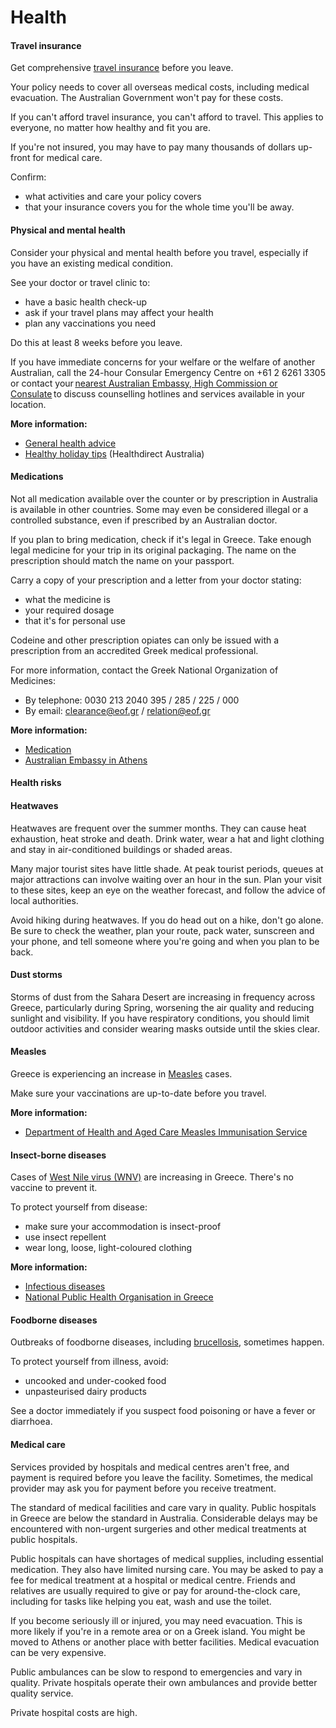 # Health

#### Travel insurance

Get comprehensive [travel insurance](/node/149) before you leave.

Your policy needs to cover all overseas medical costs, including medical evacuation. The Australian Government won't pay for these costs.

If you can't afford travel insurance, you can't afford to travel. This applies to everyone, no matter how healthy and fit you are.

If you're not insured, you may have to pay many thousands of dollars up-front for medical care.

Confirm:

* what activities and care your policy covers
* that your insurance covers you for the whole time you'll be away.

#### Physical and mental health

Consider your physical and mental health before you travel, especially if you have an existing medical condition.

See your doctor or travel clinic to:

* have a basic health check-up
* ask if your travel plans may affect your health
* plan any vaccinations you need

Do this at least 8 weeks before you leave.

If you have immediate concerns for your welfare or the welfare of another Australian, call the 24-hour Consular Emergency Centre on +61 2 6261 3305 or contact your [nearest Australian Embassy, High Commission or Consulate](https://www.dfat.gov.au/about-us/our-locations/missions/our-embassies-and-consulates-overseas) to discuss counselling hotlines and services available in your location.

**More information:**

* [General health advice](/node/43)
* [Healthy holiday tips](https://www.healthdirect.gov.au/healthy-holiday-tips-infographic) (Healthdirect Australia)

#### Medications

Not all medication available over the counter or by prescription in Australia is available in other countries. Some may even be considered illegal or a controlled substance, even if prescribed by an Australian doctor.

If you plan to bring medication, check if it's legal in Greece. Take enough legal medicine for your trip in its original packaging. The name on the prescription should match the name on your passport.

Carry a copy of your prescription and a letter from your doctor stating:

* what the medicine is
* your required dosage
* that it's for personal use

Codeine and other prescription opiates can only be issued with a prescription from an accredited Greek medical professional.

For more information, contact the Greek National Organization of Medicines:

* By telephone: 0030 213 2040 395 / 285 / 225 / 000
* By email: [clearance@eof.gr](mailto:clearance@eof.gr) / [relation@eof.gr](mailto:relation@eof.gr)

**More information:**

* [Medication](/before-you-go/health/medications "Medication and medical equipment")
* [Australian Embassy in Athens](http://greece.embassy.gov.au/athn/medication.html)

#### Health risks

#### Heatwaves

Heatwaves are frequent over the summer months. They can cause heat exhaustion, heat stroke and death. Drink water, wear a hat and light clothing and stay in air-conditioned buildings or shaded areas. 

Many major tourist sites have little shade. At peak tourist periods, queues at major attractions can involve waiting over an hour in the sun. Plan your visit to these sites, keep an eye on the weather forecast, and follow the advice of local authorities.

Avoid hiking during heatwaves. If you do head out on a hike, don't go alone. Be sure to check the weather, plan your route, pack water, sunscreen and your phone, and tell someone where you're going and when you plan to be back.

#### Dust storms

Storms of dust from the Sahara Desert are increasing in frequency across Greece, particularly during Spring, worsening the air quality and reducing sunlight and visibility. If you have respiratory conditions, you should limit outdoor activities and consider wearing masks outside until the skies clear. 

#### Measles

Greece is experiencing an increase in [Measles](https://www.healthdirect.gov.au/measles) cases.

Make sure your vaccinations are up-to-date before you travel.

**More information:**

* [Department of Health and Aged Care Measles Immunisation Service](https://www.health.gov.au/health-topics/immunisation/immunisation-services/measles-immunisation-service)

#### Insect-borne diseases

Cases of [West Nile virus (WNV)](http://www.who.int/news-room/fact-sheets/detail/west-nile-virus) are increasing in Greece. There's no vaccine to prevent it.

To protect yourself from disease:

* make sure your accommodation is insect-proof
* use insect repellent
* wear long, loose, light-coloured clothing

**More information:**

* [Infectious diseases](/before-you-go/health/diseases "Infectious diseases")
* [National Public Health Organisation in Greece](https://eody.gov.gr/en/)

#### Foodborne diseases

Outbreaks of foodborne diseases, including [brucellosis](https://www.who.int/news-room/fact-sheets/detail/brucellosis), sometimes happen.

To protect yourself from illness, avoid:

* uncooked and under-cooked food
* unpasteurised dairy products

See a doctor immediately if you suspect food poisoning or have a fever or diarrhoea.

#### Medical care

Services provided by hospitals and medical centres aren't free, and payment is required before you leave the facility. Sometimes, the medical provider may ask you for payment before you receive treatment.

The standard of medical facilities and care vary in quality. Public hospitals in Greece are below the standard in Australia. Considerable delays may be encountered with non-urgent surgeries and other medical treatments at public hospitals.

Public hospitals can have shortages of medical supplies, including essential medication. They also have limited nursing care. You may be asked to pay a fee for medical treatment at a hospital or medical centre. Friends and relatives are usually required to give or pay for around-the-clock care, including for tasks like helping you eat, wash and use the toilet.

If you become seriously ill or injured, you may need evacuation. This is more likely if you're in a remote area or on a Greek island. You might be moved to Athens or another place with better facilities. Medical evacuation can be very expensive.

Public ambulances can be slow to respond to emergencies and vary in quality. Private hospitals operate their own ambulances and provide better quality service.

Private hospital costs are high.